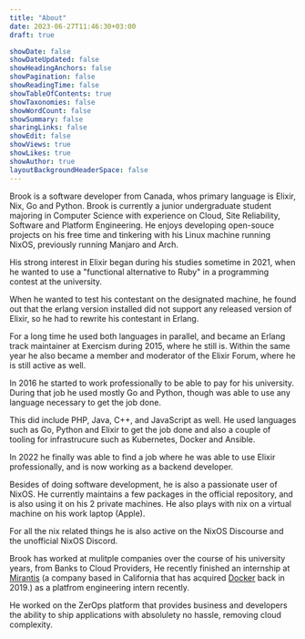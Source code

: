 ```yaml
---
title: "About"
date: 2023-06-27T11:46:30+03:00
draft: true

showDate: false
showDateUpdated: false
showHeadingAnchors: false
showPagination: false
showReadingTime: false
showTableOfContents: true
showTaxonomies: false
showWordCount: false
showSummary: false
sharingLinks: false
showEdit: false
showViews: true
showLikes: true
showAuthor: true
layoutBackgroundHeaderSpace: false
---
```


Brook is a software developer from Canada, whos primary language is Elixir, Nix, Go and Python.
Brook is currently a junior undergraduate student majoring in Computer Science with experience on Cloud, Site Reliability, Software and Platform Engineering.
He enjoys developing open-souce projects on his free time and tinkering with his Linux machine running NixOS, previously running Manjaro and Arch.

His strong interest in Elixir began during his studies sometime in 2021, when he wanted to use a "functional alternative to Ruby" in a programming contest at the university.

When he wanted to test his contestant on the designated machine, he found out that the erlang version installed did not support any released version of Elixir, so he had to rewrite his contestant in Erlang.

For a long time he used both languages in parallel, and became an Erlang track maintainer at Exercism during 2015, where he still is. Within the same year he also became a member and moderator of the Elixir Forum, where he is still active as well.

In 2016 he started to work professionally to be able to pay for his university. During that job he used mostly Go and Python, though was able to use any language necessary to get the job done.

This did include PHP, Java, C++, and JavaScript as well.
He used languages such as Go, Python and Elixir to get the job done and also a couple of tooling for infrastrucure such as Kubernetes, Docker and Ansible.

In 2022 he finally was able to find a job where he was able to use Elixir professionally, and is now working as a backend developer.

Besides of doing software development, he is also a passionate user of NixOS. He currently maintains a few packages in the official repository, and is also using it on his 2 private machines. He also plays with nix on a virtual machine on his work laptop (Apple).

For all the nix related things he is also active on the NixOS Discourse and the unofficial NixOS Discord.

Brook has worked at mulitple companies over the course of his university years, from Banks to Cloud Providers, He recently finished an internship at [Mirantis](https://miratis.com) (a company based in California that has acquired [Docker](https://docker.comn) back in 2019.) as a platfrom engineering intern recently.

He worked on the ZerOps platform that provides business and developers the ability to ship applications with absolulety no hassle, removing cloud complexity.
